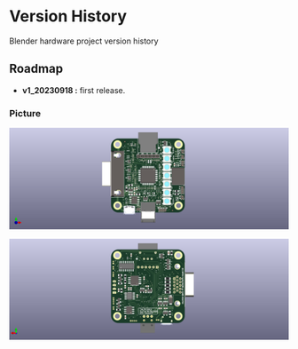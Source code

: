 # Version History

Blender hardware project version history

## Roadmap

- __v1_20230918 :__ first release.

### Picture

![Top_v1_20230918](https://github.com/mend0z0/Blender/blob/main/Hardware/v1_20230918/Released%20Folder/v1.0%20-%2020230918/3D/3D%20View%20Pic/_3DView_Top_Blender_v1.0.png)

![Bottom_v1_20230918](https://github.com/mend0z0/Blender/blob/main/Hardware/v1_20230918/Released%20Folder/v1.0%20-%2020230918/3D/3D%20View%20Pic/_3DView_Bottom_Blender_v1.0.png)